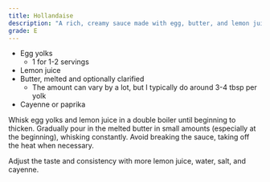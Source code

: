 ```yaml
---
title: Hollandaise
description: "A rich, creamy sauce made with egg, butter, and lemon juice."
grade: E
---
```

- Egg yolks
    - 1 for 1-2 servings
- Lemon juice
- Butter, melted and optionally clarified 
    - The amount can vary by a lot, but I typically do around 3-4 tbsp per yolk
- Cayenne or paprika

Whisk egg yolks and lemon juice in a double boiler until beginning to thicken. Gradually
pour in the melted butter in small amounts (especially at the beginning), whisking constantly. Avoid breaking the sauce, taking off the heat when necessary.

Adjust the taste and consistency with more lemon juice, water, salt, and cayenne.

